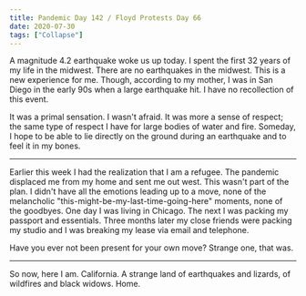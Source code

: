 ```yaml
---
title: Pandemic Day 142 / Floyd Protests Day 66
date: 2020-07-30
tags: ["Collapse"]
---
```


A magnitude 4.2 earthquake woke us up today. I spent the first 32 years of my life in the midwest. There are no earthquakes in the midwest. This is a new experience for me. Though, according to my mother, I was in San Diego in the early 90s when a large earthquake hit. I have no recollection of this event.

<!--x-->

It was a primal sensation. I wasn't afraid. It was more a sense of respect; the same type of respect I have for large bodies of water and fire. Someday, I hope to be able to lie directly on the ground during an earthquake and to feel it in my bones.

---

Earlier this week I had the realization that I am a refugee. The pandemic displaced me from my home and sent me out west. This wasn't part of the plan. I didn't have all the emotions leading up to a move, none of the melancholic "this-might-be-my-last-time-going-here" moments, none of the goodbyes. One day I was living in Chicago. The next I was packing my passport and essentials. Three months later my close friends were packing my studio and I was breaking my lease via email and telephone.

Have you ever not been present for your own move? Strange one, that was.

---

So now, here I am. California. A strange land of earthquakes and lizards, of wildfires and black widows. Home.
